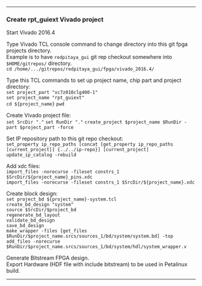 
---

### Create rpt_guiext Vivado project  

Start Vivado 2016.4  

Type Vivado TCL console command to change directory into this git fpga projects directory.  
Example is to have ``redpitaya_gui`` git rep checkout somewhere into ``$HOME/gitrepos/`` directory.  
```cd /home/.../gitrepos/redpitaya_gui/fpga/vivado_2016.4/```  

Type this TCL commands to set up project name, chip part and project directory:  
```set project_part "xc7z010clg400-1"```  
```set project_name "rpt_guiext"```  
```cd ${project_name}```
```pwd```

Create Vivado project file:  
```set SrcDir "."```
```set RunDir "."```
```create_project $project_name $RunDir -part $project_part -force```  

Set IP repository path to this git repo checkout:  
```set_property ip_repo_paths [concat [get_property ip_repo_paths [current_project]] {../../ip-repo}] [current_project]```  
```update_ip_catalog -rebuild```  

Add xdc files:  
```import_files -norecurse -fileset constrs_1 $SrcDir/${project_name}_pins.xdc```  
```import_files -norecurse -fileset constrs_1 $SrcDir/${project_name}.xdc```  

Create block design:  
```set project_bd ${project_name}-system.tcl```  
```create_bd_design "system"```  
```source $SrcDir/$project_bd```  
```regenerate_bd_layout```  
```validate_bd_design```  
```save_bd_design```  
```make_wrapper -files [get_files $RunDir/$project_name.srcs/sources_1/bd/system/system.bd] -top```  
```add_files -norecurse $RunDir/$project_name.srcs/sources_1/bd/system/hdl/system_wrapper.v```  

Generate Bitstream FPGA design.  
Export Hardware (HDF file with include bitstream) to be used in Petalinux build.  

---
